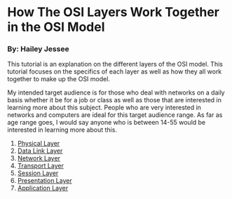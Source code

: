 # How The OSI Layers Work Together in the OSI Model
### By: Hailey Jessee
This tutorial is an explanation on the different layers of the OSI model. This tutorial focuses on the specifics of each layer as well as how they all work together to make up the OSI model.

My intended target audience is for those who deal with networks on a daily basis whether it be for a job or class as well as those that are interested in learning more about this subject. People who are very interested in networks and computers are ideal for this target audience range. As far as age range goes, I would say anyone who is between 14-55 would be interested in learning more about this.

1. [Physical Layer](https://github.com/HaileyJessee/FinalProject-OSI/blob/main/PhysicalLayer.md#physical-layer)
2. [Data Link Layer](https://github.com/HaileyJessee/FinalProject-OSI/blob/main/DataLinkLayer.md#datalink-layer)
3. [Network Layer](https://github.com/HaileyJessee/FinalProject-OSI/blob/main/NetworkLayer.md#network-layer)
4. [Transport Layer](https://github.com/HaileyJessee/FinalProject-OSI/blob/main/TransportLayer.md#transport-layer)
5. [Session Layer](https://github.com/HaileyJessee/FinalProject-OSI/blob/main/SessionLayer.md#session-layer)
6. [Presentation Layer](https://github.com/HaileyJessee/FinalProject-OSI/blob/main/PresentationLayer.md#presentation-layer)
7. [Application Layer](https://github.com/HaileyJessee/FinalProject-OSI/blob/main/ApplicationLayer.md#application-layer)


